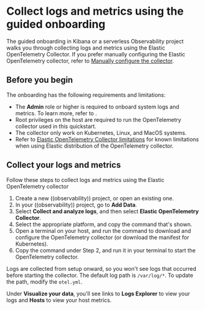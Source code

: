 # Collect logs and metrics using the guided onboarding
The guided onboarding in Kibana or a serverless Observability project walks you through collecting logs and metrics using the Elastic OpenTelemetry Collector.
If you prefer manually configuring the Elastic OpenTelemetry collector, refer to [Manually configure the collector](docs/manual-configuration.md).

## Before you begin
The onboarding has the following requirements and limitations:

- The **Admin** role or higher is required to onboard system logs and metrics. To learn more, refer to <DocLink slug="/serverless/general/assign-user-roles" />.
- Root privileges on the host are required to run the OpenTelemetry collector used in this quickstart.
- The collector only work on Kubernetes, Linux, and MacOS systems.
- Refer to [Elastic OpenTelemetry Collector limitations](collector-limitations.md) for known limitations when using Elastic distribution of the OpenTelemetry collector.

## Collect your logs and metrics

Follow these steps to collect logs and metrics using the Elastic OpenTelemetry collector

1. <DocLink slug="/serverless/observability/create-an-observability-project">Create a new ((observability)) project</DocLink>, or open an existing one.
1. In your ((observability)) project, go to **Add Data**.
1. Select **Collect and analyze logs**, and then select **Elastic OpenTelemetry Collector**.
1. Select the appropriate platform, and copy the command that's shown.
1. Open a terminal on your host, and run the command to download and configure the OpenTelemetry collector (or download the manifest for Kubernetes).
1. Copy the command under Step 2, and run it in your terminal to start the OpenTelemetry collector.

Logs are collected from setup onward, so you won't see logs that occurred before starting the collector.
The default log path is `/var/log/*`. To update the path, modify the `otel.yml`.

Under **Visualize your data**, you'll see links to **Logs Explorer** to view your logs and **Hosts** to view your host metrics.